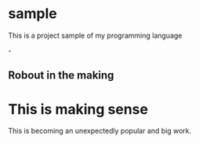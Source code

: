 # sample
This is a project sample of my programming language
<html>
<head>
<tittle>-<h2>Robout in the making</h2> </tittle>
</head>
<body style:background-color="red";>
<h1>This is making sense</h1>
<P>This is becoming an unexpectedly popular and big work.</P>
<div>
<tr>
<td>
</td>
</td>
</div>
</body
</html> 
